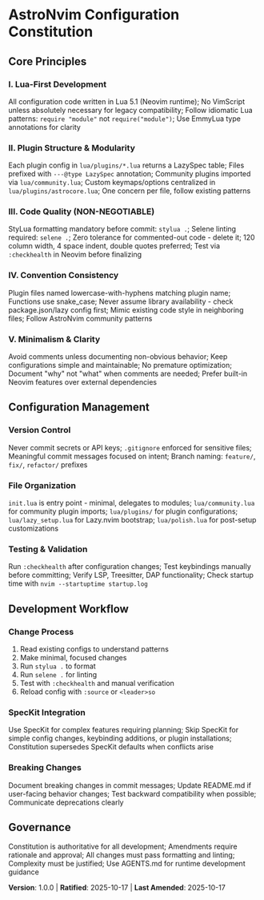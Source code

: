 # AstroNvim Configuration Constitution

## Core Principles

### I. Lua-First Development
All configuration code written in Lua 5.1 (Neovim runtime); No VimScript unless absolutely necessary for legacy compatibility; Follow idiomatic Lua patterns: `require "module"` not `require("module")`; Use EmmyLua type annotations for clarity

### II. Plugin Structure & Modularity
Each plugin config in `lua/plugins/*.lua` returns a LazySpec table; Files prefixed with `---@type LazySpec` annotation; Community plugins imported via `lua/community.lua`; Custom keymaps/options centralized in `lua/plugins/astrocore.lua`; One concern per file, follow existing patterns

### III. Code Quality (NON-NEGOTIABLE)
StyLua formatting mandatory before commit: `stylua .`; Selene linting required: `selene .`; Zero tolerance for commented-out code - delete it; 120 column width, 4 space indent, double quotes preferred; Test via `:checkhealth` in Neovim before finalizing

### IV. Convention Consistency
Plugin files named lowercase-with-hyphens matching plugin name; Functions use snake_case; Never assume library availability - check package.json/lazy config first; Mimic existing code style in neighboring files; Follow AstroNvim community patterns

### V. Minimalism & Clarity
Avoid comments unless documenting non-obvious behavior; Keep configurations simple and maintainable; No premature optimization; Document "why" not "what" when comments are needed; Prefer built-in Neovim features over external dependencies

## Configuration Management

### Version Control
Never commit secrets or API keys; `.gitignore` enforced for sensitive files; Meaningful commit messages focused on intent; Branch naming: `feature/`, `fix/`, `refactor/` prefixes

### File Organization
`init.lua` is entry point - minimal, delegates to modules; `lua/community.lua` for community plugin imports; `lua/plugins/` for plugin configurations; `lua/lazy_setup.lua` for Lazy.nvim bootstrap; `lua/polish.lua` for post-setup customizations

### Testing & Validation
Run `:checkhealth` after configuration changes; Test keybindings manually before committing; Verify LSP, Treesitter, DAP functionality; Check startup time with `nvim --startuptime startup.log`

## Development Workflow

### Change Process
1. Read existing configs to understand patterns
2. Make minimal, focused changes
3. Run `stylua .` to format
4. Run `selene .` for linting
5. Test with `:checkhealth` and manual verification
6. Reload config with `:source` or `<leader>so`

### SpecKit Integration
Use SpecKit for complex features requiring planning; Skip SpecKit for simple config changes, keybinding additions, or plugin installations; Constitution supersedes SpecKit defaults when conflicts arise

### Breaking Changes
Document breaking changes in commit messages; Update README.md if user-facing behavior changes; Test backward compatibility when possible; Communicate deprecations clearly

## Governance

Constitution is authoritative for all development; Amendments require rationale and approval; All changes must pass formatting and linting; Complexity must be justified; Use AGENTS.md for runtime development guidance

**Version**: 1.0.0 | **Ratified**: 2025-10-17 | **Last Amended**: 2025-10-17
